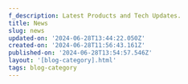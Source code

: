 ```yaml
---
f_description: Latest Products and Tech Updates.
title: News
slug: news
updated-on: '2024-06-28T13:44:22.050Z'
created-on: '2024-06-28T11:56:43.161Z'
published-on: '2024-06-28T13:54:57.546Z'
layout: '[blog-category].html'
tags: blog-category
---
```




